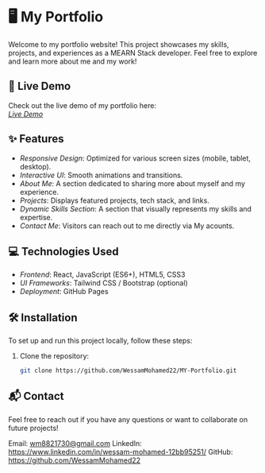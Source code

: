 # 🖥 My Portfolio

Welcome to my portfolio website! This project showcases my skills, projects, and experiences as a MEARN Stack developer.  Feel free to explore and learn more about me and my work!

## 🚀 Live Demo
Check out the live demo of my portfolio here:  
[*Live Demo*](https://wessammohamed22.github.io/MY-Portfolio/)



## ✨ Features
- *Responsive Design*: Optimized for various screen sizes (mobile, tablet, desktop).
- *Interactive UI*: Smooth animations and transitions.
- *About Me*: A section dedicated to sharing more about myself and my experience.
- *Projects*: Displays featured projects, tech stack, and links.
- *Dynamic Skills Section*: A section that visually represents my skills and expertise.
- *Contact Me*: Visitors can reach out to me directly via My acounts.


## 💻 Technologies Used
- *Frontend*: React, JavaScript (ES6+), HTML5, CSS3
- *UI Frameworks*: Tailwind CSS / Bootstrap (optional)
- *Deployment*: GitHub Pages

## 🛠 Installation

To set up and run this project locally, follow these steps:

1. Clone the repository:
   ```bash
   git clone https://github.com/WessamMohamed22/MY-Portfolio.git

## 📬 Contact
   Feel free to reach out if you have any questions or want to collaborate on future projects!

Email: wm8821730@gmail.com
LinkedIn: https://www.linkedin.com/in/wessam-mohamed-12bb95251/
GitHub: https://github.com/WessamMohamed22
